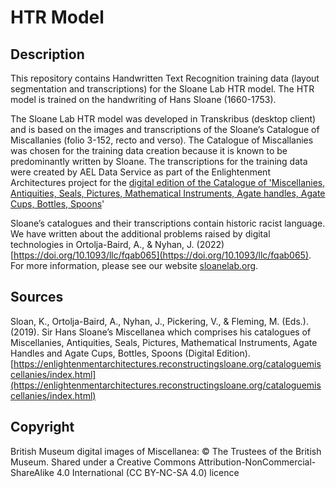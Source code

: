 # HTR Model

## Description

This repository contains Handwritten Text Recognition training data (layout segmentation and transcriptions) for the Sloane Lab HTR model. The HTR model is trained on the handwriting of Hans Sloane (1660-1753).

The Sloane Lab HTR model was developed in Transkribus (desktop client) and is based on the images and transcriptions of the Sloane’s Catalogue of Miscallanies (folio 3-152, recto and verso). The Catalogue of Miscallanies was chosen for the training data creation because it is known to be predominantly written by Sloane. The transcriptions for the training data were created by AEL Data Service as part of the Enlightenment Architectures project for the [digital edition of the Catalogue of 'Miscellanies, Antiquities, Seals, Pictures, Mathematical Instruments, Agate handles, Agate Cups, Bottles, Spoons](https://enlightenmentarchitectures.reconstructingsloane.org/cataloguemiscellanies/index.html)'

Sloane’s catalogues and their transcriptions contain historic racist language. We have written about the additional problems raised by digital technologies in Ortolja-Baird, A., & Nyhan, J. (2022) [https://doi.org/10.1093/llc/fqab065](https://doi.org/10.1093/llc/fqab065). For more information, please see our website [sloanelab.org](https://sloanelab.org).

## Sources

Sloan, K., Ortolja-Baird, A., Nyhan, J., Pickering, V., & Fleming, M. (Eds.). (2019). Sir Hans Sloane’s Miscellanea which comprises his catalogues of Miscellanies, Antiquities, Seals, Pictures, Mathematical Instruments, Agate Handles and Agate Cups, Bottles, Spoons (Digital Edition). [https://enlightenmentarchitectures.reconstructingsloane.org/cataloguemiscellanies/index.html](https://enlightenmentarchitectures.reconstructingsloane.org/cataloguemiscellanies/index.html)

## Copyright

British Museum digital images of Miscellanea: © The Trustees of the British Museum. Shared under a Creative Commons Attribution-NonCommercial-ShareAlike 4.0 International (CC BY-NC-SA 4.0) licence 
